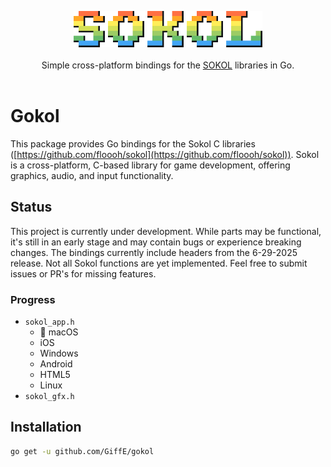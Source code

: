 <p align="center">
    <img src="assets/logo_full_large.png" style="width: 60%" /><br/><br/>Simple
    cross-platform bindings for the
    <a href="https://github.com/floooh/sokol">SOKOL</a>
     libraries in Go.<br/><br/>
</p>

# Gokol

This package provides Go bindings for the Sokol C libraries ([https://github.com/floooh/sokol](https://github.com/floooh/sokol)). Sokol is a cross-platform, C-based library for game development, offering graphics, audio, and input functionality.

## Status

This project is currently under development. While parts may be functional, it's still in an early stage and may contain bugs or experience breaking changes. The bindings currently include headers from the 6-29-2025 release. Not all Sokol functions are yet implemented. Feel free to submit issues or PR's for missing features.

### Progress

- `sokol_app.h`
  - 🚧 macOS
  - iOS
  - Windows
  - Android
  - HTML5
  - Linux
- `sokol_gfx.h`

## Installation

```bash
go get -u github.com/GiffE/gokol
```
